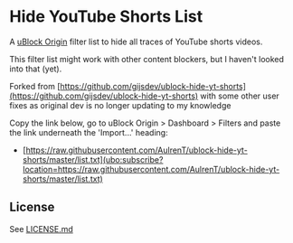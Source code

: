 # Hide YouTube Shorts List

A [uBlock Origin](https://github.com/gorhill/uBlock) filter list to hide all traces of YouTube shorts videos.

This filter list might work with other content blockers, but I haven't looked into that (yet).

Forked from [https://github.com/gijsdev/ublock-hide-yt-shorts](https://github.com/gijsdev/ublock-hide-yt-shorts) with some other user fixes as original dev is no longer updating to my knowledge

Copy the link below, go to uBlock Origin > Dashboard > Filters and paste the link underneath the 'Import...' heading:
- [https://raw.githubusercontent.com/AulrenT/ublock-hide-yt-shorts/master/list.txt](ubo:subscribe?location=https://raw.githubusercontent.com/AulrenT/ublock-hide-yt-shorts/master/list.txt)

## License

See [LICENSE.md](https://github.com/AulrenT/ublock-hide-yt-shorts/blob/master/LICENSE.md)
